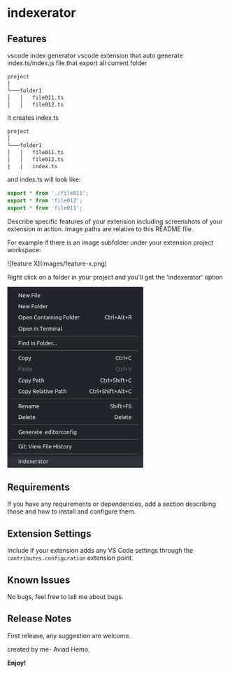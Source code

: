 # indexerator 

## Features

vscode index generator
vscode extension that auto generate index.ts/index.js file that export all current folder

```
project
│
└───folder1
│   │   file011.ts
│   │   file012.ts

```

It creates index.ts
```
project
│
└───folder1
│   │   file011.ts
│   │   file012.ts
|   |   index.ts

```

and index.ts will look like:
```javascript
export * from './file011';
export * from 'file012';
export * from 'file011';

```



Describe specific features of your extension including screenshots of your extension in action. Image paths are relative to this README file.

For example if there is an image subfolder under your extension project workspace:

\!\[feature X\]\(images/feature-x.png\)

Right click on a folder in your project and you'll get the 'indexerator' option

![indexerator](screenshot.jpg)

## Requirements

If you have any requirements or dependencies, add a section describing those and how to install and configure them.

## Extension Settings

Include if your extension adds any VS Code settings through the `contributes.configuration` extension point.


## Known Issues

No bugs, feel free to tell me about bugs.

## Release Notes

First release, any suggestion are welcome.

created by me- Aviad Hemo.

**Enjoy!**
